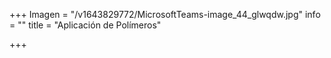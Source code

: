 +++
Imagen = "/v1643829772/MicrosoftTeams-image_44_glwqdw.jpg"
info = ""
title = "Aplicación de Polímeros"

+++
